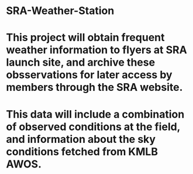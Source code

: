 # SRA-Weather-Station
# This project will obtain frequent weather information to flyers at SRA launch site, and archive these obsservations for later access by members through the SRA website.
# This data will include a combination of observed conditions at the field, and information about the sky conditions fetched from KMLB AWOS.
